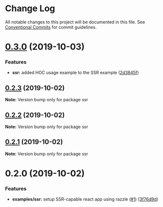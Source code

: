 # Change Log

All notable changes to this project will be documented in this file.
See [Conventional Commits](https://conventionalcommits.org) for commit guidelines.

# [0.3.0](https://github.com/jackyef/react-isomorphic-data/compare/ssr@0.2.3...ssr@0.3.0) (2019-10-03)


### Features

* **ssr:** added HOC usage example to the SSR example ([2d3845f](https://github.com/jackyef/react-isomorphic-data/commit/2d3845f))





## [0.2.3](https://github.com/jackyef/react-isomorphic-data/compare/ssr@0.2.2...ssr@0.2.3) (2019-10-02)

**Note:** Version bump only for package ssr





## [0.2.2](https://github.com/jackyef/react-isomorphic-data/compare/ssr@0.2.1...ssr@0.2.2) (2019-10-02)

**Note:** Version bump only for package ssr





## [0.2.1](https://github.com/jackyef/react-isomorphic-data/compare/ssr@0.2.0...ssr@0.2.1) (2019-10-02)

**Note:** Version bump only for package ssr





# 0.2.0 (2019-10-02)


### Features

* **examples/ssr:** setup SSR-capable react app using razzle ([#1](https://github.com/jackyef/react-isomorphic-data/issues/1)) ([3f76d9d](https://github.com/jackyef/react-isomorphic-data/commit/3f76d9d))
